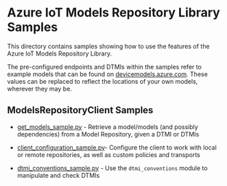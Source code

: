 # Azure IoT Models Repository Library Samples

This directory contains samples showing how to use the features of the Azure IoT Models Repository Library.

The pre-configured endpoints and DTMIs within the samples refer to example models that can be found on [devicemodels.azure.com](https://devicemodels.azure.com/). These values can be replaced to reflect the locations of your own models, wherever they may be.

## ModelsRepositoryClient Samples
* [get_models_sample.py](https://github.com/Azure/azure-sdk-for-python/tree/master/sdk/modelsrepository/azure-iot-modelsrepository/samples/get_models_sample.py) - Retrieve a model/models (and possibly dependencies) from a Model Repository, given a DTMI or DTMIs

* [client_configuration_sample.py](https://github.com/Azure/azure-sdk-for-python/tree/master/sdk/modelsrepository/azure-iot-modelsrepository/samples/client_configuration_sample.py)- Configure the client to work with local or remote repositories, as well as custom policies and transports

* [dtmi_conventions_sample.py](https://github.com/Azure/azure-sdk-for-python/tree/master/sdk/modelsrepository/azure-iot-modelsrepository/samples/dtmi_conventions_sample.py) - Use the `dtmi_conventions` module to manipulate and check DTMIs
